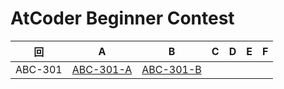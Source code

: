 # AtCoder Beginner Contest

| 回 | A | B | C | D | E | F |
|:---:|:---:|:---:|:---:|:---:|:---:|:---:|
| ABC-301 | [ABC-301-A](ABC-301-A.py) | [ABC-301-B](ABC-301-B.py) |  |  |  |  |
